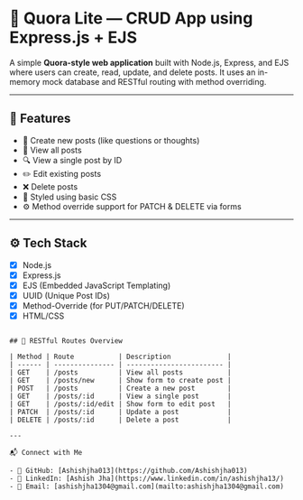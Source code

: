 # 🧠 Quora Lite — CRUD App using Express.js + EJS

A simple **Quora-style web application** built with Node.js, Express, and EJS where users can create, read, update, and delete posts. It uses an in-memory mock database and RESTful routing with method overriding.

---

## 🚀 Features

- 📝 Create new posts (like questions or thoughts)
- 👀 View all posts
- 🔍 View a single post by ID
- ✏️ Edit existing posts
- ❌ Delete posts
- 🎨 Styled using basic CSS
- ⚙️ Method override support for PATCH & DELETE via forms

---

## ⚙️ Tech Stack

- [x] Node.js
- [x] Express.js
- [x] EJS (Embedded JavaScript Templating)
- [x] UUID (Unique Post IDs)
- [x] Method-Override (for PUT/PATCH/DELETE)
- [x] HTML/CSS

```

## 🔄 RESTful Routes Overview

| Method | Route           | Description              |
| ------ | --------------- | ------------------------ |
| GET    | /posts          | View all posts           |
| GET    | /posts/new      | Show form to create post |
| POST   | /posts          | Create a new post        |
| GET    | /posts/:id      | View a single post       |
| GET    | /posts/:id/edit | Show form to edit post   |
| PATCH  | /posts/:id      | Update a post            |
| DELETE | /posts/:id      | Delete a post            |

---

📬 Connect with Me

- 🔗 GitHub: [Ashishjha013](https://github.com/Ashishjha013)
- 💼 LinkedIn: [Ashish Jha](https://www.linkedin.com/in/ashishjha13/)
- 📧 Email: [ashishjha1304@gmail.com](mailto:ashishjha1304@gmail.com)

